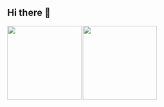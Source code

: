 ## Hi there 👋

<a href="https://github.com/moemitsu">
  <img align="left" height="170px" src="https://github-readme-stats.vercel.app/api?username=moemitsu&count_private=true&show_icons=true&theme=dracula" />
</a>
<a href="https://github.com/moemitsu">
  <img align="left" height="170px" src="https://github-readme-stats.vercel.app/api/top-langs/?username=moemitsu&layout=compact&theme=dracula" />
</a>
